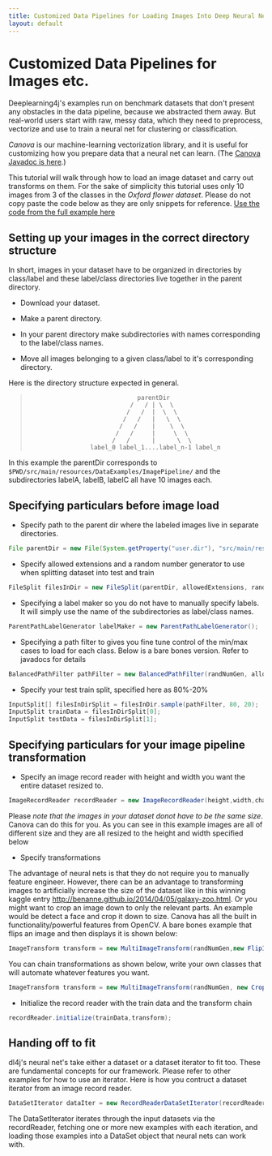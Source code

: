 ```yaml
---
title: Customized Data Pipelines for Loading Images Into Deep Neural Networks
layout: default
---
```


# Customized Data Pipelines for Images etc.

Deeplearning4j's examples run on benchmark datasets that don't present any obstacles in the data pipeline, because we abstracted them away. But real-world users start with raw, messy data, which they need to preprocess, vectorize and use to train a neural net for clustering or classification. 

*Canova* is our machine-learning vectorization library, and it is useful for customizing how you prepare data that a neural net can learn. (The [Canova Javadoc is here](http://deeplearning4j.org/canovadoc/).)

This tutorial will walk through how to load an image dataset and carry out transforms on them. For the sake of simplicity this tutorial uses only 10 images from 3 of the classes in the *Oxford flower dataset*. Please do not copy paste the code below as they are only snippets for reference. 
[Use the code from the full example here](https://github.com/deeplearning4j/dl4j-0.4-examples/blob/earlybird/src/main/java/org/deeplearning4j/examples/dataExamples/ImagePipelineExample.java)

## Setting up your images in the correct directory structure
In short, images in your dataset have to be organized in directories by class/label and these label/class directories live together in the parent directory.

* Download your dataset. 

* Make a parent directory.

* In your parent directory make subdirectories with names corresponding to the label/class names.

* Move all images belonging to a given class/label to it's corresponding directory.

Here is the directory structure expected in general.

>                                   parentDir
>                                 /   / | \  \
>                                /   /  |  \  \
>                               /   /   |   \  \
>                              /   /    |    \  \
>                             /   /     |     \  \
>                            /   /      |      \  \
>                      label_0 label_1....label_n-1 label_n


In this example the parentDir corresponds to `$PWD/src/main/resources/DataExamples/ImagePipeline/` and the subdirectories labelA, labelB, labelC all have 10 images each. 

## Specifying particulars before image load
* Specify path to the parent dir where the labeled images live in separate directories.
~~~java
File parentDir = new File(System.getProperty("user.dir"), "src/main/resources/DataExamples/ImagePipeline/");
~~~
* Specify allowed extensions and a random number generator to use when splitting dataset into test and train 
```java
FileSplit filesInDir = new FileSplit(parentDir, allowedExtensions, randNumGen);
```
* Specifying a label maker so you do not have to manually specify labels. It will simply use the name of the subdirectories as label/class names.
```java
ParentPathLabelGenerator labelMaker = new ParentPathLabelGenerator();
```
* Specifying a path filter to gives you fine tune control of the min/max cases to load for each class. Below is a bare bones version. Refer to javadocs for details
```java
BalancedPathFilter pathFilter = new BalancedPathFilter(randNumGen, allowedExtensions, labelMaker);
```
* Specify your test train split, specified here as 80%-20%
```java
InputSplit[] filesInDirSplit = filesInDir.sample(pathFilter, 80, 20);
InputSplit trainData = filesInDirSplit[0];
InputSplit testData = filesInDirSplit[1];
```

## Specifying particulars for your image pipeline transformation

* Specify an image record reader with height and width you want the entire dataset resized to. 
```java
ImageRecordReader recordReader = new ImageRecordReader(height,width,channels,labelMaker);
```
Please *note that the images in your dataset donot have to be the same size*. Canova can do this for you. As you can see in this example images are all of different size and they are all resized to the height and width specified below

* Specify transformations

The advantage of neural nets is that they do not require you to manually feature engineer. However, there can be an advantage to transforming images to artificially increase the size of the dataset like in this winning kaggle entry <http://benanne.github.io/2014/04/05/galaxy-zoo.html>. Or you might want to crop an image down to only the relevant parts. An example would be detect a face and crop it down to size. Canova has all the built in functionality/powerful features from OpenCV. A bare bones example that flips an image and then displays it is shown below:
```java
ImageTransform transform = new MultiImageTransform(randNumGen,new FlipImageTransform(), new ShowImageTransform("After transform"));
```
You can chain transformations as shown below, write your own classes that will automate whatever features you want.
```java
ImageTransform transform = new MultiImageTransform(randNumGen, new CropImageTransform(10), new FlipImageTransform(),new ScaleImageTransform(10), new WarpImageTransform(10));
```
* Initialize the record reader with the train data and the transform chain
```java
recordReader.initialize(trainData,transform);
```

## Handing off to fit
dl4j's neural net's take either a dataset or a dataset iterator to fit too. These are fundamental concepts for our framework. Please refer to other examples for how to use an iterator. Here is how you contruct a dataset iterator from an image record reader.
```java
DataSetIterator dataIter = new RecordReaderDataSetIterator(recordReader, 10, 1, outputNum);
```
The DataSetIterator iterates through the input datasets via the recordReader, fetching one or more new examples with each iteration, and loading those examples into a DataSet object that neural nets can work with.
